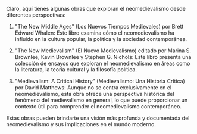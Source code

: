 Claro, aquí tienes algunas obras que exploran el neomedievalismo desde diferentes perspectivas:

1. "The New Middle Ages" (Los Nuevos Tiempos Medievales) por Brett Edward Whalen: Este libro examina cómo el neomedievalismo ha influido en la cultura popular, la política y la sociedad contemporánea.

2. "The New Medievalism" (El Nuevo Medievalismo) editado por Marina S. Brownlee, Kevin Brownlee y Stephen G. Nichols: Este libro presenta una colección de ensayos que exploran el neomedievalismo en áreas como la literatura, la teoría cultural y la filosofía política.

3. "Medievalism: A Critical History" (Medievalismo: Una Historia Crítica) por David Matthews: Aunque no se centra exclusivamente en el neomedievalismo, esta obra ofrece una perspectiva histórica del fenómeno del medievalismo en general, lo que puede proporcionar un contexto útil para comprender el neomedievalismo contemporáneo.

Estas obras pueden brindarte una visión más profunda y documentada del neomedievalismo y sus implicaciones en el mundo moderno.